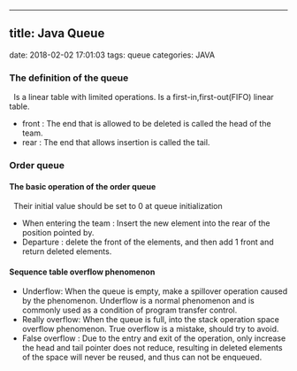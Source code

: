 -----------------
title: Java Queue
-----------------
date: 2018-02-02 17:01:03
tags: queue
categories: JAVA

### The definition of the queue
&nbsp;&nbsp;Is a linear table with limited operations. Is a first-in,first-out(FIFO) linear table.   
- front : The end that is allowed to be deleted is called the head of the team.
- rear  : The end that allows insertion is called the tail.   

### Order queue

#### The basic operation of the order queue
&nbsp;&nbsp;Their initial value should be set to 0 at queue initialization
- When entering the team : Insert the new element into the rear of the position pointed by.
- Departure : delete the front of the elements, and then add 1 front and return deleted elements.   

#### Sequence table overflow phenomenon
- Underflow: When the queue is empty, make a spillover operation caused by the phenomenon. Underflow is a normal phenomenon and is commonly used as a condition of program transfer control.
- Really overflow: When the queue is full, into the stack operation space overflow phenomenon. True overflow is a mistake, should try to avoid.
- False overflow : Due to the entry and exit of the operation, only increase the head and tail pointer does not reduce, resulting in deleted elements of the space will never be reused, and thus can not be enqueued.

